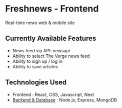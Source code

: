 # Freshnews - Frontend

Real-time news web & mobile site 

## Currently Available Features
- News feed via API: newsapi
- Ability to select The Verge news feed
- Ability to sign up / log in
- Ability to save articles

## Technologies Used
- Frontend : React, CSS, Javascript, Next
- [Backend & Database](https://github.com/ManuPuyuelo/freshnews-backend) : Node.js, Express, MongoDB
